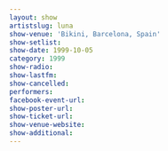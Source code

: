 ```yaml
---
layout: show
artistslug: luna
show-venue: 'Bikini, Barcelona, Spain'
show-setlist: 
show-date: 1999-10-05
category: 1999
show-radio: 
show-lastfm: 
show-cancelled: 
performers: 
facebook-event-url: 
show-poster-url: 
show-ticket-url: 
show-venue-website: 
show-additional: 
---
```



